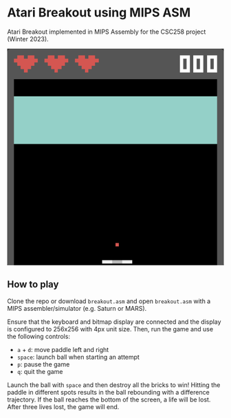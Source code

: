 # Atari Breakout using MIPS ASM

Atari Breakout implemented in MIPS Assembly for the CSC258 project (Winter 2023).

![Screenshot of scene](./media/milestone5.png)

## How to play

Clone the repo or download `breakout.asm` and open `breakout.asm` with a MIPS assembler/simulator (e.g. Saturn or MARS).

Ensure that the keyboard and bitmap display are connected and the display is configured to 256x256 with 4px unit size. Then, run the game and use the following controls:

- `a` + `d`: move paddle left and right
- `space`: launch ball when starting an attempt
- `p`: pause the game
- `q`: quit the game

Launch the ball with `space` and then destroy all the bricks to win! Hitting the paddle in different spots results in the ball rebounding with a difference trajectory. If the ball reaches the bottom of the screen, a life will be lost. After three lives lost, the game will end.
